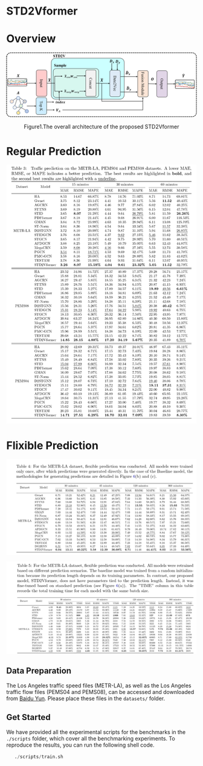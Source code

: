 # STD2Vformer



# Overview

![](./image/overview.png)	

<center><p>Figure1.The overall architecture of the proposed STD2Vformer</p></center>				



# Regular Prediction

![Regular Result](./image/Regular_Result.png)

# Flixible Prediction

![Flexible Result](./image/Flexible_Result1.png)

![Flexible Result](/image/Flexible_Result2.png)



## Data Preparation

The Los Angeles traffic speed files (METR-LA), as well as the Los Angeles traffic flow files (PEMS04 and PEMS08), can be accessed and downloaded from [Baidu Yun](https://pan.baidu.com/s/1ShuACUFZGR0EnEkIoYSw-A?pwd=ib60). Please place these files in the `datasets/` folder.



## Get Started

We have provided all the experimental scripts for the benchmarks in the `./scripts` folder, which cover all the benchmarking experiments. To reproduce the results, you can run the following shell code.

```python
   ./scripts/train.sh
```



